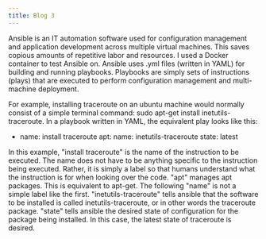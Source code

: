 ```yaml
---
title: Blog 3
---
```

  Ansible is an IT automation software used for configuration management and application development across multiple virtual machines. This saves copious amounts of repetitive labor and resources. I used a Docker container to test Ansible on. Ansible uses .yml files (written in YAML) for building and running playbooks. Playbooks are simply sets of instructions (plays) that are executed to perform configuration management and multi-machine deployment. 
  
  For example, installing traceroute on an ubuntu machine would normally consist of a simple terminal command: sudo apt-get install inetutils-traceroute. In a playbook written in YAML, the equivalent play looks like this:
- name: install traceroute
   apt:
     name: inetutils-traceroute
     state: latest
    
 In this example, "install traceroute" is the name of the instruction to be executed. The name does not have to be anything specific to the instruction being executed. Rather, it is simply a label so that humans understand what the instruction is for when looking over the code. "apt" manages apt packages. This is equivalent to apt-get. The following "name" is not a simple label like the first. "inetutils-traceroute" tells ansible that the software to be installed is called inetutils-traceroute, or in other words the traceroute package. "state" tells ansible the desired state of configuration for the package being installed. In this case, the latest state of traceroute is desired.
